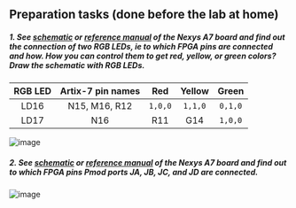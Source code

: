 <a name="preparation"></a>

## Preparation tasks (done before the lab at home)

##### 1. See [schematic](https://github.com/tomas-fryza/digital-electronics-1/blob/master/docs/nexys-a7-sch.pdf) or [reference manual](https://reference.digilentinc.com/reference/programmable-logic/nexys-a7/reference-manual) of the Nexys A7 board and find out the connection of two RGB LEDs, ie to which FPGA pins are connected and how. How you can control them to get red, yellow, or green colors? Draw the schematic with RGB LEDs.

| **RGB LED** | **Artix-7 pin names** | **Red** | **Yellow** | **Green** |
| :-: | :-: | :-: | :-: | :-: |
| LD16 | N15, M16, R12 | `1,0,0` | `1,1,0` | `0,1,0` |
| LD17 | N16 | R11 | G14 | `1,0,0` | `1,1,0` | `0,1,0` |

![image](https://user-images.githubusercontent.com/99397107/160697156-e9ea71c5-4bc7-4f47-9a87-e68209f20f32.png)

##### 2. See [schematic](https://github.com/tomas-fryza/digital-electronics-1/blob/master/docs/nexys-a7-sch.pdf) or [reference manual](https://reference.digilentinc.com/reference/programmable-logic/nexys-a7/reference-manual) of the Nexys A7 board and find out to which FPGA pins Pmod ports JA, JB, JC, and JD are connected.

![image](https://user-images.githubusercontent.com/99397107/160698376-38655055-3122-4967-a249-d58bedb695c9.png)

<a name="part1"></a>
